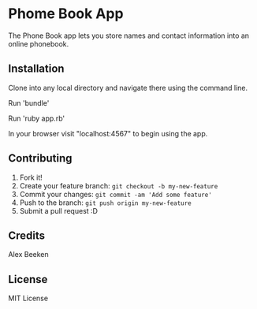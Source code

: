 # Phome Book App

The Phone Book app lets you store names and contact information into an online phonebook.


## Installation

Clone into any local directory and navigate there using the command line.

Run 'bundle'

Run 'ruby app.rb'

In your browser visit "localhost:4567" to begin using the app.

## Contributing

1. Fork it!
2. Create your feature branch: `git checkout -b my-new-feature`
3. Commit your changes: `git commit -am 'Add some feature'`
4. Push to the branch: `git push origin my-new-feature`
5. Submit a pull request :D

## Credits

Alex Beeken

## License

MIT License
